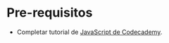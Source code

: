 # Pre-requisitos

* Completar tutorial de [JavaScript de Codecademy](https://www.codecademy.com/learn/javascript).
